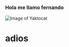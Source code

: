 ### Hola me llamo fernando 
![Image of Yaktocat](https://images.pexels.com/photos/1108099/pexels-photo-1108099.jpeg?auto=compress&cs=tinysrgb&dpr=1&w=500)


# adios 

